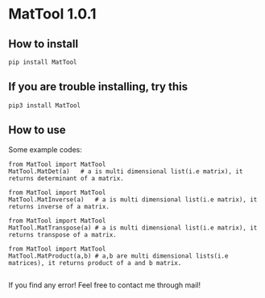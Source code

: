 # MatTool 1.0.1


## How to install

```
pip install MatTool
```
## If you are trouble installing, try this
```
pip3 install MatTool
```
## How to use

Some example codes:

```
from MatTool import MatTool
MatTool.MatDet(a)	# a is multi dimensional list(i.e matrix), it returns determinant of a matrix.

from MatTool import MatTool
MatTool.MatInverse(a)	# a is multi dimensional list(i.e matrix), it returns inverse of a matrix.

from MatTool import MatTool
MatTool.MatTranspose(a)	# a is multi dimensional list(i.e matrix), it returns transpose of a matrix.

from MatTool import MatTool
MatTool.MatProduct(a,b)	# a,b are multi dimensional lists(i.e matrices), it returns product of a and b matrix.


```
If you find any error! Feel free to contact me through mail!

